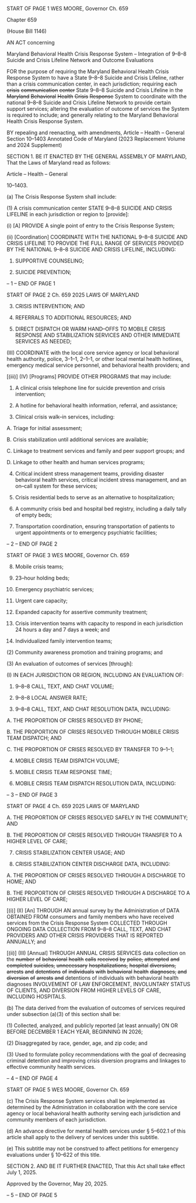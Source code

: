 START OF PAGE 1
WES MOORE, Governor Ch. 659

Chapter 659

(House Bill 1146)

AN ACT concerning

Maryland Behavioral Health Crisis Response System – Integration of 9–8–8
Suicide and Crisis Lifeline Network and Outcome Evaluations

FOR the purpose of requiring the Maryland Behavioral Health Crisis Response System to
have a State 9–8–8 Suicide and Crisis Lifeline, rather than a crisis communication
center, in each jurisdiction; requiring each ~~crisis~~ ~~communication~~ ~~center~~ State 9–8–8
Suicide and Crisis Lifeline in the ~~Maryland~~ ~~Behavioral~~ ~~Health~~ ~~Crisis~~ ~~Response~~
System to coordinate with the national 9–8–8 Suicide and Crisis Lifeline Network to
provide certain support services; altering the evaluation of outcome of services the
System is required to include; and generally relating to the Maryland Behavioral
Health Crisis Response System.

BY repealing and reenacting, with amendments,
Article – Health – General
Section 10–1403
Annotated Code of Maryland
(2023 Replacement Volume and 2024 Supplement)

SECTION 1. BE IT ENACTED BY THE GENERAL ASSEMBLY OF MARYLAND,
That the Laws of Maryland read as follows:

Article – Health – General

10–1403.

(a) The Crisis Response System shall include:

(1) A crisis communication center STATE 9–8–8 SUICIDE AND CRISIS
LIFELINE in each jurisdiction or region to [provide]:

(i) [A] PROVIDE A single point of entry to the Crisis Response
System;

(ii) [Coordination] COORDINATE WITH THE NATIONAL 9–8–8
SUICIDE AND CRISIS LIFELINE TO PROVIDE THE FULL RANGE OF SERVICES
PROVIDED BY THE NATIONAL 9–8–8 SUICIDE AND CRISIS LIFELINE, INCLUDING:

1. SUPPORTIVE COUNSELING;

2. SUICIDE PREVENTION;

– 1 –
END OF PAGE 1

START OF PAGE 2
Ch. 659 2025 LAWS OF MARYLAND

3. CRISIS INTERVENTION; AND

4. REFERRALS TO ADDITIONAL RESOURCES; AND

5. DIRECT DISPATCH OR WARM HAND–OFFS TO MOBILE
CRISIS RESPONSE AND STABILIZATION SERVICES AND OTHER IMMEDIATE SERVICES
AS NEEDED;

(III) COORDINATE with the local core service agency or local
behavioral health authority, police, 3–1–1, 2–1–1, or other local mental health hotlines,
emergency medical service personnel, and behavioral health providers; and

[(iii)] (IV) [Programs] PROVIDE OTHER PROGRAMS that may
include:

1. A clinical crisis telephone line for suicide prevention and
crisis intervention;

2. A hotline for behavioral health information, referral, and
assistance;

3. Clinical crisis walk–in services, including:

A. Triage for initial assessment;

B. Crisis stabilization until additional services are available;

C. Linkage to treatment services and family and peer support
groups; and

D. Linkage to other health and human services programs;

4. Critical incident stress management teams, providing
disaster behavioral health services, critical incident stress management, and an on–call
system for these services;

5. Crisis residential beds to serve as an alternative to
hospitalization;

6. A community crisis bed and hospital bed registry,
including a daily tally of empty beds;

7. Transportation coordination, ensuring transportation of
patients to urgent appointments or to emergency psychiatric facilities;

– 2 –
END OF PAGE 2

START OF PAGE 3
WES MOORE, Governor Ch. 659

8. Mobile crisis teams;

9. 23–hour holding beds;

10. Emergency psychiatric services;

11. Urgent care capacity;

12. Expanded capacity for assertive community treatment;

13. Crisis intervention teams with capacity to respond in each
jurisdiction 24 hours a day and 7 days a week; and

14. Individualized family intervention teams;

(2) Community awareness promotion and training programs; and

(3) An evaluation of outcomes of services [through]:

(I) IN EACH JURISDICTION OR REGION, INCLUDING AN
EVALUATION OF:

1. 9–8–8 CALL, TEXT, AND CHAT VOLUME;

2. 9–8–8 LOCAL ANSWER RATE;

3. 9–8–8 CALL, TEXT, AND CHAT RESOLUTION DATA,
INCLUDING:

A. THE PROPORTION OF CRISES RESOLVED BY PHONE;

B. THE PROPORTION OF CRISES RESOLVED THROUGH
MOBILE CRISIS TEAM DISPATCH; AND

C. THE PROPORTION OF CRISES RESOLVED BY
TRANSFER TO 9–1–1;

4. MOBILE CRISIS TEAM DISPATCH VOLUME;

5. MOBILE CRISIS TEAM RESPONSE TIME;

6. MOBILE CRISIS TEAM DISPATCH RESOLUTION DATA,
INCLUDING:

– 3 –
END OF PAGE 3

START OF PAGE 4
Ch. 659 2025 LAWS OF MARYLAND

A. THE PROPORTION OF CRISES RESOLVED SAFELY IN
THE COMMUNITY; AND

B. THE PROPORTION OF CRISES RESOLVED THROUGH
TRANSFER TO A HIGHER LEVEL OF CARE;

7. CRISIS STABILIZATION CENTER USAGE; AND

8. CRISIS STABILIZATION CENTER DISCHARGE DATA,
INCLUDING:

A. THE PROPORTION OF CRISES RESOLVED THROUGH A
DISCHARGE TO HOME; AND

B. THE PROPORTION OF CRISES RESOLVED THROUGH A
DISCHARGE TO A HIGHER LEVEL OF CARE;

[(i)] (II) [An] THROUGH AN annual survey by the Administration
of DATA OBTAINED FROM consumers and family members who have received services
from the Crisis Response System COLLECTED THROUGH ONGOING DATA COLLECTION
FROM 9–8–8 CALL, TEXT, AND CHAT PROVIDERS AND OTHER CRISIS PROVIDERS
THAT IS REPORTED ANNUALLY; and

[(ii)] (III) [Annual] THROUGH ANNUAL CRISIS SERVICES data
collection on the ~~number~~ ~~of~~ ~~behavioral~~ ~~health~~ ~~calls~~ ~~received~~ ~~by~~ ~~police,~~ ~~attempted~~ ~~and~~
~~completed~~ ~~suicides,~~ ~~unnecessary~~ ~~hospitalizations,~~ ~~hospital~~ ~~diversions,~~ ~~arrests~~ ~~and~~
~~detentions~~ ~~of~~ ~~individuals~~ ~~with~~ ~~behavioral~~ ~~health~~ ~~diagnoses,~~ ~~and~~ ~~diversion~~ ~~of~~ ~~arrests~~ ~~and~~
detentions of individuals with behavioral health diagnoses INVOLVEMENT OF LAW
ENFORCEMENT, INVOLUNTARY STATUS OF CLIENTS, AND DIVERSION FROM HIGHER
LEVELS OF CARE, INCLUDING HOSPITALS.

(b) The data derived from the evaluation of outcomes of services required under
subsection (a)(3) of this section shall be:

(1) Collected, analyzed, and publicly reported [at least annually] ON OR
BEFORE DECEMBER 1 EACH YEAR, BEGINNING IN 2026;

(2) Disaggregated by race, gender, age, and zip code; and

(3) Used to formulate policy recommendations with the goal of decreasing
criminal detention and improving crisis diversion programs and linkages to effective
community health services.

– 4 –
END OF PAGE 4

START OF PAGE 5
WES MOORE, Governor Ch. 659

(c) The Crisis Response System services shall be implemented as determined by
the Administration in collaboration with the core service agency or local behavioral health
authority serving each jurisdiction and community members of each jurisdiction.

(d) An advance directive for mental health services under § 5–602.1 of this article
shall apply to the delivery of services under this subtitle.

(e) This subtitle may not be construed to affect petitions for emergency
evaluations under § 10–622 of this title.

SECTION 2. AND BE IT FURTHER ENACTED, That this Act shall take effect July
1, 2025.

Approved by the Governor, May 20, 2025.

– 5 –
END OF PAGE 5